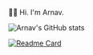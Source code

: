 👋🏼 Hi. I'm Arnav.

![Arnav's GitHub stats](https://github-readme-stats.vercel.app/api?username=arnavxjain&show_icons=true&theme=tokyonight&hide_border=true&border_radius=12)

[![Readme Card](https://github-readme-stats.vercel.app/api/pin/?username=anuraghazra&repo=scoop)](https://github.com/anuraghazra/github-readme-stats)
